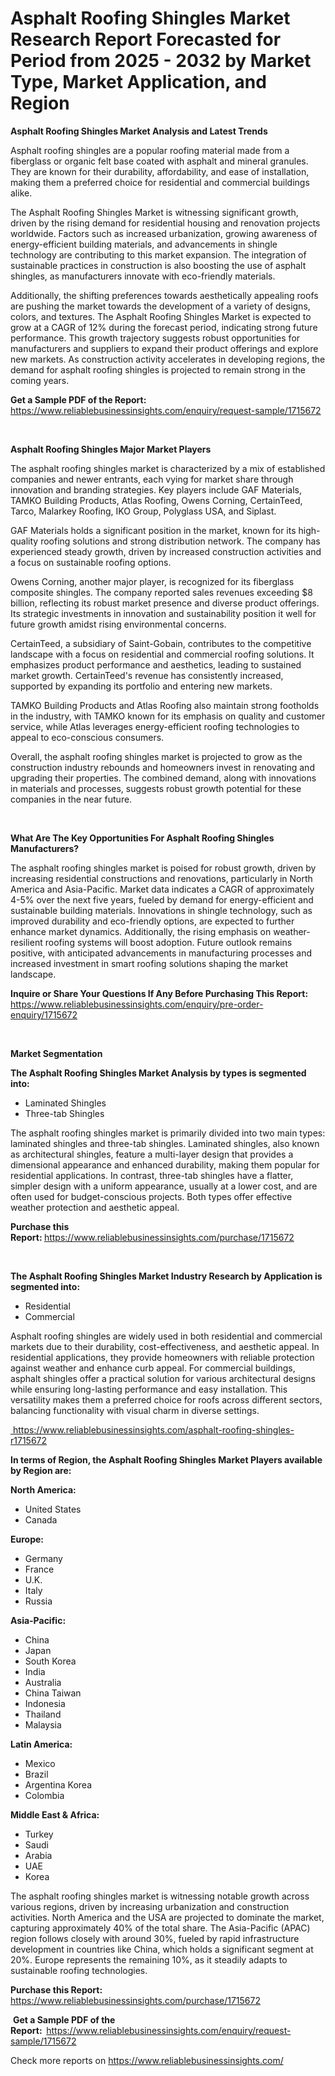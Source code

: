 <p><h1>Asphalt Roofing Shingles Market Research Report Forecasted for Period from 2025 -  2032 by Market Type, Market Application, and Region</h1></p><p><strong>Asphalt Roofing Shingles Market Analysis and Latest Trends</strong></p>
<p><p>Asphalt roofing shingles are a popular roofing material made from a fiberglass or organic felt base coated with asphalt and mineral granules. They are known for their durability, affordability, and ease of installation, making them a preferred choice for residential and commercial buildings alike. </p><p>The Asphalt Roofing Shingles Market is witnessing significant growth, driven by the rising demand for residential housing and renovation projects worldwide. Factors such as increased urbanization, growing awareness of energy-efficient building materials, and advancements in shingle technology are contributing to this market expansion. The integration of sustainable practices in construction is also boosting the use of asphalt shingles, as manufacturers innovate with eco-friendly materials.</p><p>Additionally, the shifting preferences towards aesthetically appealing roofs are pushing the market towards the development of a variety of designs, colors, and textures. The Asphalt Roofing Shingles Market is expected to grow at a CAGR of 12% during the forecast period, indicating strong future performance. This growth trajectory suggests robust opportunities for manufacturers and suppliers to expand their product offerings and explore new markets. As construction activity accelerates in developing regions, the demand for asphalt roofing shingles is projected to remain strong in the coming years.</p></p>
<p><strong>Get a Sample PDF of the Report:&nbsp;</strong> <a href="https://www.reliablebusinessinsights.com/enquiry/request-sample/1715672?utm_campaign=100&utm_medium=2&utm_source=Github&utm_content=ia&utm_term=30012025&utm_id=asphalt-roofing-shingles">https://www.reliablebusinessinsights.com/enquiry/request-sample/1715672</a></p>
<p>&nbsp;</p>
<p><strong>Asphalt Roofing Shingles Major Market Players</strong></p>
<p><p>The asphalt roofing shingles market is characterized by a mix of established companies and newer entrants, each vying for market share through innovation and branding strategies. Key players include GAF Materials, TAMKO Building Products, Atlas Roofing, Owens Corning, CertainTeed, Tarco, Malarkey Roofing, IKO Group, Polyglass USA, and Siplast.</p><p>GAF Materials holds a significant position in the market, known for its high-quality roofing solutions and strong distribution network. The company has experienced steady growth, driven by increased construction activities and a focus on sustainable roofing options. </p><p>Owens Corning, another major player, is recognized for its fiberglass composite shingles. The company reported sales revenues exceeding $8 billion, reflecting its robust market presence and diverse product offerings. Its strategic investments in innovation and sustainability position it well for future growth amidst rising environmental concerns.</p><p>CertainTeed, a subsidiary of Saint-Gobain, contributes to the competitive landscape with a focus on residential and commercial roofing solutions. It emphasizes product performance and aesthetics, leading to sustained market growth. CertainTeed's revenue has consistently increased, supported by expanding its portfolio and entering new markets.</p><p>TAMKO Building Products and Atlas Roofing also maintain strong footholds in the industry, with TAMKO known for its emphasis on quality and customer service, while Atlas leverages energy-efficient roofing technologies to appeal to eco-conscious consumers.</p><p>Overall, the asphalt roofing shingles market is projected to grow as the construction industry rebounds and homeowners invest in renovating and upgrading their properties. The combined demand, along with innovations in materials and processes, suggests robust growth potential for these companies in the near future.</p></p>
<p>&nbsp;</p>
<p><strong>What Are The Key Opportunities For Asphalt Roofing Shingles Manufacturers?</strong></p>
<p><p>The asphalt roofing shingles market is poised for robust growth, driven by increasing residential constructions and renovations, particularly in North America and Asia-Pacific. Market data indicates a CAGR of approximately 4-5% over the next five years, fueled by demand for energy-efficient and sustainable building materials. Innovations in shingle technology, such as improved durability and eco-friendly options, are expected to further enhance market dynamics. Additionally, the rising emphasis on weather-resilient roofing systems will boost adoption. Future outlook remains positive, with anticipated advancements in manufacturing processes and increased investment in smart roofing solutions shaping the market landscape.</p></p>
<p><strong>Inquire or Share Your Questions If Any Before Purchasing This Report:</strong> <a href="https://www.reliablebusinessinsights.com/enquiry/pre-order-enquiry/1715672?utm_campaign=100&utm_medium=2&utm_source=Github&utm_content=ia&utm_term=30012025&utm_id=asphalt-roofing-shingles">https://www.reliablebusinessinsights.com/enquiry/pre-order-enquiry/1715672</a></p>
<p>&nbsp;</p>
<p><strong>Market Segmentation</strong></p>
<p><strong>The Asphalt Roofing Shingles Market Analysis by types is segmented into:</strong></p>
<p><ul><li>Laminated Shingles</li><li>Three-tab Shingles</li></ul></p>
<p><p>The asphalt roofing shingles market is primarily divided into two main types: laminated shingles and three-tab shingles. Laminated shingles, also known as architectural shingles, feature a multi-layer design that provides a dimensional appearance and enhanced durability, making them popular for residential applications. In contrast, three-tab shingles have a flatter, simpler design with a uniform appearance, usually at a lower cost, and are often used for budget-conscious projects. Both types offer effective weather protection and aesthetic appeal.</p></p>
<p><strong>Purchase this Report:&nbsp;</strong><a href="https://www.reliablebusinessinsights.com/purchase/1715672?utm_campaign=100&utm_medium=2&utm_source=Github&utm_content=ia&utm_term=30012025&utm_id=asphalt-roofing-shingles">https://www.reliablebusinessinsights.com/purchase/1715672</a></p>
<p>&nbsp;</p>
<p><strong>The Asphalt Roofing Shingles Market Industry Research by Application is segmented into:</strong></p>
<p><ul><li>Residential</li><li>Commercial</li></ul></p>
<p><p>Asphalt roofing shingles are widely used in both residential and commercial markets due to their durability, cost-effectiveness, and aesthetic appeal. In residential applications, they provide homeowners with reliable protection against weather and enhance curb appeal. For commercial buildings, asphalt shingles offer a practical solution for various architectural designs while ensuring long-lasting performance and easy installation. This versatility makes them a preferred choice for roofs across different sectors, balancing functionality with visual charm in diverse settings.</p></p>
<p><a href="https://www.reliablebusinessinsights.com/asphalt-roofing-shingles-r1715672?utm_campaign=100&utm_medium=2&utm_source=Github&utm_content=ia&utm_term=30012025&utm_id=asphalt-roofing-shingles">&nbsp;https://www.reliablebusinessinsights.com/asphalt-roofing-shingles-r1715672</a></p>
<p><strong>In terms of Region, the Asphalt Roofing Shingles Market Players available by Region are:</strong></p>
<p>
    <p> <strong> North America: </strong>
        <ul>
            <li>United States</li>
            <li>Canada</li>
        </ul>
        </p> 
    <p> <strong> Europe: </strong>
        <ul>
            <li>Germany</li>
            <li>France</li>
            <li>U.K.</li>
            <li>Italy</li>
            <li>Russia</li>
        </ul>
        </p> 
    <p> <strong> Asia-Pacific: </strong>
        <ul>
            <li>China</li>
            <li>Japan</li>
            <li>South Korea</li>
            <li>India</li>
            <li>Australia</li>
            <li>China Taiwan</li>
            <li>Indonesia</li>
            <li>Thailand</li>
            <li>Malaysia</li>
        </ul>
        </p> 
    <p> <strong> Latin America: </strong>
        <ul>
            <li>Mexico</li>
            <li>Brazil</li>
            <li>Argentina Korea</li>
            <li>Colombia</li>
        </ul>
        </p> 
    <p> <strong> Middle East & Africa: </strong>
        <ul>
            <li>Turkey</li>
            <li>Saudi</li>
            <li>Arabia</li>
            <li>UAE</li>
            <li>Korea</li>
        </ul>
    </p>
    </p>
<p><p>The asphalt roofing shingles market is witnessing notable growth across various regions, driven by increasing urbanization and construction activities. North America and the USA are projected to dominate the market, capturing approximately 40% of the total share. The Asia-Pacific (APAC) region follows closely with around 30%, fueled by rapid infrastructure development in countries like China, which holds a significant segment at 20%. Europe represents the remaining 10%, as it steadily adapts to sustainable roofing technologies.</p></p>
<p><strong>Purchase this Report: </strong><a href="https://www.reliablebusinessinsights.com/purchase/1715672?utm_campaign=100&utm_medium=2&utm_source=Github&utm_content=ia&utm_term=30012025&utm_id=asphalt-roofing-shingles">https://www.reliablebusinessinsights.com/purchase/1715672</a></p>
<p>&nbsp;<strong>Get a Sample PDF of the Report:&nbsp;&nbsp;</strong><a href="https://www.reliablebusinessinsights.com/enquiry/request-sample/1715672?utm_campaign=100&utm_medium=2&utm_source=Github&utm_content=ia&utm_term=30012025&utm_id=asphalt-roofing-shingles">https://www.reliablebusinessinsights.com/enquiry/request-sample/1715672</a></p>
<p><strong></strong></p>
<p>Check more reports on <a href="https://www.reliablebusinessinsights.com/?utm_campaign=100&utm_medium=2&utm_source=Github&utm_content=ia&utm_term=30012025&utm_id=asphalt-roofing-shingles">https://www.reliablebusinessinsights.com/</a></p>